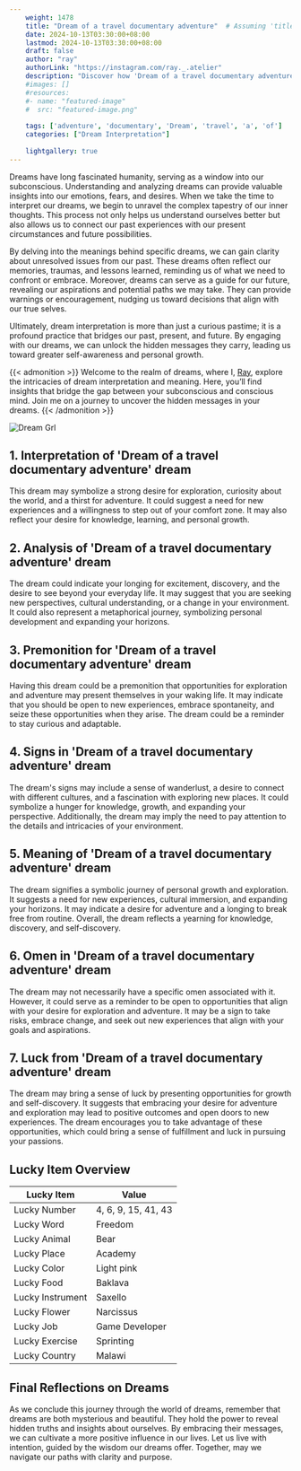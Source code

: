 ```yaml
---
    weight: 1478
    title: "Dream of a travel documentary adventure"  # Assuming 'title' column exists
    date: 2024-10-13T03:30:00+08:00
    lastmod: 2024-10-13T03:30:00+08:00
    draft: false
    author: "ray"
    authorLink: "https://instagram.com/ray._.atelier"
    description: "Discover how 'Dream of a travel documentary adventure' can interpret your future and uncover its significant meanings in your life."
    #images: []
    #resources:
    #- name: "featured-image"
    #  src: "featured-image.png"
    
    tags: ['adventure', 'documentary', 'Dream', 'travel', 'a', 'of']
    categories: ["Dream Interpretation"]
    
    lightgallery: true
---
```

    
Dreams have long fascinated humanity, serving as a window into our subconscious. Understanding and analyzing dreams can provide valuable insights into our emotions, fears, and desires. When we take the time to interpret our dreams, we begin to unravel the complex tapestry of our inner thoughts. This process not only helps us understand ourselves better but also allows us to connect our past experiences with our present circumstances and future possibilities.

By delving into the meanings behind specific dreams, we can gain clarity about unresolved issues from our past. These dreams often reflect our memories, traumas, and lessons learned, reminding us of what we need to confront or embrace. Moreover, dreams can serve as a guide for our future, revealing our aspirations and potential paths we may take. They can provide warnings or encouragement, nudging us toward decisions that align with our true selves.

Ultimately, dream interpretation is more than just a curious pastime; it is a profound practice that bridges our past, present, and future. By engaging with our dreams, we can unlock the hidden messages they carry, leading us toward greater self-awareness and personal growth.

{{< admonition >}}
Welcome to the realm of dreams, where I, [Ray](https://instagram.com/ray._.atelier), explore the intricacies of dream interpretation and meaning. Here, you’ll find insights that bridge the gap between your subconscious and conscious mind. Join me on a journey to uncover the hidden messages in your dreams.
{{< /admonition >}}

![Dream Grl](https://cdn.pixabay.com/photo/2017/11/02/03/35/gothic-2910057_1280.jpg "Dream Grl")

## 1. Interpretation of 'Dream of a travel documentary adventure' dream
 This dream may symbolize a strong desire for exploration, curiosity about the world, and a thirst for adventure. It could suggest a need for new experiences and a willingness to step out of your comfort zone. It may also reflect your desire for knowledge, learning, and personal growth.

## 2. Analysis of 'Dream of a travel documentary adventure' dream
 The dream could indicate your longing for excitement, discovery, and the desire to see beyond your everyday life. It may suggest that you are seeking new perspectives, cultural understanding, or a change in your environment. It could also represent a metaphorical journey, symbolizing personal development and expanding your horizons.

## 3. Premonition for 'Dream of a travel documentary adventure' dream
 Having this dream could be a premonition that opportunities for exploration and adventure may present themselves in your waking life. It may indicate that you should be open to new experiences, embrace spontaneity, and seize these opportunities when they arise. The dream could be a reminder to stay curious and adaptable.

## 4. Signs in 'Dream of a travel documentary adventure' dream
 The dream's signs may include a sense of wanderlust, a desire to connect with different cultures, and a fascination with exploring new places. It could symbolize a hunger for knowledge, growth, and expanding your perspective. Additionally, the dream may imply the need to pay attention to the details and intricacies of your environment.

## 5. Meaning of 'Dream of a travel documentary adventure' dream
 The dream signifies a symbolic journey of personal growth and exploration. It suggests a need for new experiences, cultural immersion, and expanding your horizons. It may indicate a desire for adventure and a longing to break free from routine. Overall, the dream reflects a yearning for knowledge, discovery, and self-discovery.

## 6. Omen in 'Dream of a travel documentary adventure' dream
 The dream may not necessarily have a specific omen associated with it. However, it could serve as a reminder to be open to opportunities that align with your desire for exploration and adventure. It may be a sign to take risks, embrace change, and seek out new experiences that align with your goals and aspirations.

## 7. Luck from 'Dream of a travel documentary adventure' dream
 The dream may bring a sense of luck by presenting opportunities for growth and self-discovery. It suggests that embracing your desire for adventure and exploration may lead to positive outcomes and open doors to new experiences. The dream encourages you to take advantage of these opportunities, which could bring a sense of fulfillment and luck in pursuing your passions.

## Lucky Item Overview
| Lucky Item          | Value              |
|---------------|--------------------|
| Lucky Number        | 4, 6, 9, 15, 41, 43  |
| Lucky Word          | Freedom |
| Lucky Animal        | Bear |
| Lucky Place         | Academy     |
| Lucky Color         | Light pink     |
| Lucky Food          | Baklava      |
| Lucky Instrument    | Saxello |
| Lucky Flower        | Narcissus    |
| Lucky Job           | Game Developer       |
| Lucky Exercise      | Sprinting  |
| Lucky Country       | Malawi    |


##  Final Reflections on Dreams

As we conclude this journey through the world of dreams, remember that dreams are both mysterious and beautiful. They hold the power to reveal hidden truths and insights about ourselves. By embracing their messages, we can cultivate a more positive influence in our lives. Let us live with intention, guided by the wisdom our dreams offer. Together, may we navigate our paths with clarity and purpose.
